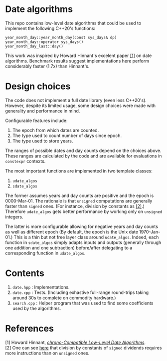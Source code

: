 # Date algorithms

This repo contains low-level date algorithms that could be used to implement the following C++20's
functions:

    year_month_day::year_month_day(const sys_days& dp)
    year_month_day::operator sys_days()
    year_month_day_last::day()

This work was inspired by Howard Hinnant's excelent paper [[1]](#hinnant) on date algorithms.
Benchmark results suggest implementations here perform considerably faster (1.7x) than Hinnant's.

# Design choices

The code does not implement a full date library (even less C++20's). However, despite its limited
usage, some design choices were made with generality and performance in mind.

Configurable features include:

1. The epoch from which dates are counted.
2. The type used to count number of days since epoch.
3. The type used to store years.

The ranges of possible dates and day counts depend on the choices above. These ranges are calculated
by the code and are available for evaluations in `constexpr` contexts.

The most important functions are implemented in two template classes:

1. `udate_algos`
2. `sdate_algos`

The former assumes years and day counts are positive and the epoch is 0000-Mar-01. The rationale is
that `unsigned` computations are generally faster than `signed` ones. (For instance, division by
constants as [[2]](#division).) Therefore `udate_algos` gets better performance by working only on
`unsigned` integers.

The latter is more configurable allowing for negative years and day counts as well as different epoch
(By default, the epoch is the Unix date 1970-Jan-01.) This is a thin but not free layer class around
`udate_algos`. Indeed, each function in `sdate_algos` simply adapts inputs and outputs (generally
through one addition and one subtraction) before/after delegating to a corresponding function in
`udate_algos`.

# Contents

1. `date.hpp`   : Implementations.
2. `date.cpp`   : Tests. (Including exhastive full-range round-trips taking around 30s to complete
on commodity hardware.)
3. `search.cpp` : Helper program that was used to find some coefficients used by the algorithms.

# References

<span id="#hinnant">[1] Howard Hinnant, [*chrono-Compatible Low-Level Date Algorithms*](https://howardhinnant.github.io/date_algorithms.html).<br>
<span id="#division">[2] One can see [here](https://godbolt.org/z/4JxB4J) that division by constants
of `signed` dividends requires more instructions than on `unsigned` ones.
